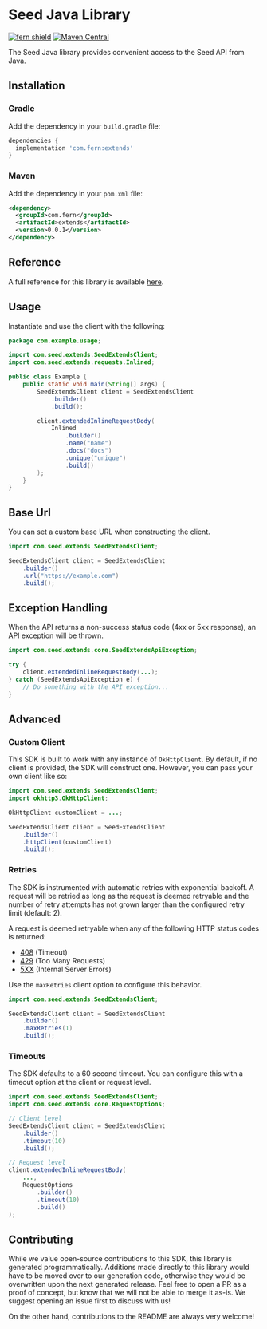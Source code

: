 # Seed Java Library

[![fern shield](https://img.shields.io/badge/%F0%9F%8C%BF-Built%20with%20Fern-brightgreen)](https://buildwithfern.com?utm_source=github&utm_medium=github&utm_campaign=readme&utm_source=Seed%2FJava)
[![Maven Central](https://img.shields.io/maven-central/v/com.fern/extends)](https://central.sonatype.com/artifact/com.fern/extends)

The Seed Java library provides convenient access to the Seed API from Java.

## Installation

### Gradle

Add the dependency in your `build.gradle` file:

```groovy
dependencies {
  implementation 'com.fern:extends'
}
```

### Maven

Add the dependency in your `pom.xml` file:

```xml
<dependency>
  <groupId>com.fern</groupId>
  <artifactId>extends</artifactId>
  <version>0.0.1</version>
</dependency>
```

## Reference

A full reference for this library is available [here](./reference.md).

## Usage

Instantiate and use the client with the following:

```java
package com.example.usage;

import com.seed.extends.SeedExtendsClient;
import com.seed.extends.requests.Inlined;

public class Example {
    public static void main(String[] args) {
        SeedExtendsClient client = SeedExtendsClient
            .builder()
            .build();

        client.extendedInlineRequestBody(
            Inlined
                .builder()
                .name("name")
                .docs("docs")
                .unique("unique")
                .build()
        );
    }
}
```

## Base Url

You can set a custom base URL when constructing the client.

```java
import com.seed.extends.SeedExtendsClient;

SeedExtendsClient client = SeedExtendsClient
    .builder()
    .url("https://example.com")
    .build();
```

## Exception Handling

When the API returns a non-success status code (4xx or 5xx response), an API exception will be thrown.

```java
import com.seed.extends.core.SeedExtendsApiException;

try {
    client.extendedInlineRequestBody(...);
} catch (SeedExtendsApiException e) {
    // Do something with the API exception...
}
```

## Advanced

### Custom Client

This SDK is built to work with any instance of `OkHttpClient`. By default, if no client is provided, the SDK will construct one. 
However, you can pass your own client like so:

```java
import com.seed.extends.SeedExtendsClient;
import okhttp3.OkHttpClient;

OkHttpClient customClient = ...;

SeedExtendsClient client = SeedExtendsClient
    .builder()
    .httpClient(customClient)
    .build();
```

### Retries

The SDK is instrumented with automatic retries with exponential backoff. A request will be retried as long
as the request is deemed retryable and the number of retry attempts has not grown larger than the configured
retry limit (default: 2).

A request is deemed retryable when any of the following HTTP status codes is returned:

- [408](https://developer.mozilla.org/en-US/docs/Web/HTTP/Status/408) (Timeout)
- [429](https://developer.mozilla.org/en-US/docs/Web/HTTP/Status/429) (Too Many Requests)
- [5XX](https://developer.mozilla.org/en-US/docs/Web/HTTP/Status/500) (Internal Server Errors)

Use the `maxRetries` client option to configure this behavior.

```java
import com.seed.extends.SeedExtendsClient;

SeedExtendsClient client = SeedExtendsClient
    .builder()
    .maxRetries(1)
    .build();
```

### Timeouts

The SDK defaults to a 60 second timeout. You can configure this with a timeout option at the client or request level.

```java
import com.seed.extends.SeedExtendsClient;
import com.seed.extends.core.RequestOptions;

// Client level
SeedExtendsClient client = SeedExtendsClient
    .builder()
    .timeout(10)
    .build();

// Request level
client.extendedInlineRequestBody(
    ...,
    RequestOptions
        .builder()
        .timeout(10)
        .build()
);
```

## Contributing

While we value open-source contributions to this SDK, this library is generated programmatically.
Additions made directly to this library would have to be moved over to our generation code,
otherwise they would be overwritten upon the next generated release. Feel free to open a PR as
a proof of concept, but know that we will not be able to merge it as-is. We suggest opening
an issue first to discuss with us!

On the other hand, contributions to the README are always very welcome!
